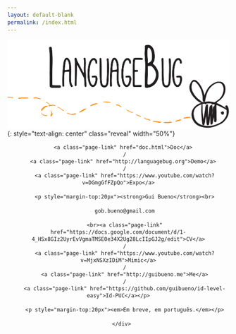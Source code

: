 ```yaml
---
layout: default-blank
permalink: /index.html
---
```


![LanguageBug Logo](images/front-logo.jpg)
{: style="text-align: center" class="reveal" width="50%"}

<div>
      <div class="trigger" style="text-align: center">

        <a class="page-link" href="doc.html">Doc</a> 
        /
        <a class="page-link" href="http://languagebug.org">Demo</a> 
        /
        <a class="page-link" href="https://www.youtube.com/watch?v=DGmgGfFZpQo">Expo</a>

        <p style="margin-top:20px"><strong>Gui Bueno</strong><br>

        gob.bueno@gmail.com

        <br><a class="page-link" href="https://docs.google.com/document/d/1-4_HSx8GIz2UyrEvVgmaTMSE0e34X2Ug28LcIIpGJ2g/edit">CV</a>
        /
        <a class="page-link" href="https://www.youtube.com/watch?v=MjxNSXzIDiM">Mimic</a>
        /
        <a class="page-link" href="http://guibueno.me">Me</a>
        /
        <a class="page-link" href="https://github.com/guibueno/id-level-easy">Id-PUC</a></p>

        <p style="margin-top:20px"><em>Em breve, em português.</em></p>

      </div>
</div>